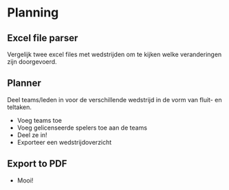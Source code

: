 
# Planning

## Excel file parser
Vergelijk twee excel files met wedstrijden om te kijken welke veranderingen zijn doorgevoerd.

## Planner
Deel teams/leden in voor de verschillende wedstrijd in de vorm van fluit- en teltaken. 

 - Voeg teams toe
 - Voeg gelicenseerde spelers toe aan de teams
 - Deel ze in!
 - Exporteer een wedstrijdoverzicht

## Export to PDF

 - Mooi!
